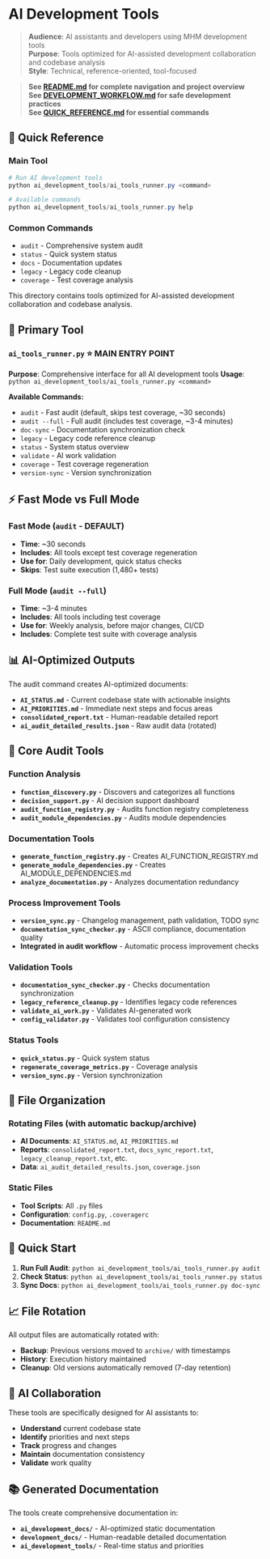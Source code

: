 # AI Development Tools

> **Audience**: AI assistants and developers using MHM development tools  
> **Purpose**: Tools optimized for AI-assisted development collaboration and codebase analysis  
> **Style**: Technical, reference-oriented, tool-focused

> **See [README.md](../README.md) for complete navigation and project overview**  
> **See [DEVELOPMENT_WORKFLOW.md](../DEVELOPMENT_WORKFLOW.md) for safe development practices**  
> **See [QUICK_REFERENCE.md](../QUICK_REFERENCE.md) for essential commands**

## 🚀 Quick Reference

### **Main Tool**
```powershell
# Run AI development tools
python ai_development_tools/ai_tools_runner.py <command>

# Available commands
python ai_development_tools/ai_tools_runner.py help
```

### **Common Commands**
- `audit` - Comprehensive system audit
- `status` - Quick system status
- `docs` - Documentation updates
- `legacy` - Legacy code cleanup
- `coverage` - Test coverage analysis

This directory contains tools optimized for AI-assisted development collaboration and codebase analysis.

## 🎯 Primary Tool

### `ai_tools_runner.py` ⭐ **MAIN ENTRY POINT**
**Purpose**: Comprehensive interface for all AI development tools
**Usage**: `python ai_development_tools/ai_tools_runner.py <command>`

**Available Commands:**
- `audit` - Fast audit (default, skips test coverage, ~30 seconds)
- `audit --full` - Full audit (includes test coverage, ~3-4 minutes)
- `doc-sync` - Documentation synchronization check
- `legacy` - Legacy code reference cleanup
- `status` - System status overview
- `validate` - AI work validation
- `coverage` - Test coverage regeneration
- `version-sync` - Version synchronization

## ⚡ Fast Mode vs Full Mode

### **Fast Mode** (`audit` - DEFAULT)
- **Time**: ~30 seconds
- **Includes**: All tools except test coverage regeneration
- **Use for**: Daily development, quick status checks
- **Skips**: Test suite execution (1,480+ tests)

### **Full Mode** (`audit --full`)
- **Time**: ~3-4 minutes  
- **Includes**: All tools including test coverage
- **Use for**: Weekly analysis, before major changes, CI/CD
- **Includes**: Complete test suite with coverage analysis

## 📊 AI-Optimized Outputs

The audit command creates AI-optimized documents:
- **`AI_STATUS.md`** - Current codebase state with actionable insights
- **`AI_PRIORITIES.md`** - Immediate next steps and focus areas
- **`consolidated_report.txt`** - Human-readable detailed report
- **`ai_audit_detailed_results.json`** - Raw audit data (rotated)

## 🔧 Core Audit Tools

### Function Analysis
- **`function_discovery.py`** - Discovers and categorizes all functions
- **`decision_support.py`** - AI decision support dashboard
- **`audit_function_registry.py`** - Audits function registry completeness
- **`audit_module_dependencies.py`** - Audits module dependencies

### Documentation Tools
- **`generate_function_registry.py`** - Creates AI_FUNCTION_REGISTRY.md
- **`generate_module_dependencies.py`** - Creates AI_MODULE_DEPENDENCIES.md
- **`analyze_documentation.py`** - Analyzes documentation redundancy

### Process Improvement Tools
- **`version_sync.py`** - Changelog management, path validation, TODO sync
- **`documentation_sync_checker.py`** - ASCII compliance, documentation quality
- **Integrated in audit workflow** - Automatic process improvement checks

### Validation Tools
- **`documentation_sync_checker.py`** - Checks documentation synchronization
- **`legacy_reference_cleanup.py`** - Identifies legacy code references
- **`validate_ai_work.py`** - Validates AI-generated work
- **`config_validator.py`** - Validates tool configuration consistency

### Status Tools
- **`quick_status.py`** - Quick system status
- **`regenerate_coverage_metrics.py`** - Coverage analysis
- **`version_sync.py`** - Version synchronization

## 📁 File Organization

### Rotating Files (with automatic backup/archive)
- **AI Documents**: `AI_STATUS.md`, `AI_PRIORITIES.md`
- **Reports**: `consolidated_report.txt`, `docs_sync_report.txt`, `legacy_cleanup_report.txt`, etc.
- **Data**: `ai_audit_detailed_results.json`, `coverage.json`

### Static Files
- **Tool Scripts**: All `.py` files
- **Configuration**: `config.py`, `.coveragerc`
- **Documentation**: `README.md`

## 🚀 Quick Start

1. **Run Full Audit**: `python ai_development_tools/ai_tools_runner.py audit`
2. **Check Status**: `python ai_development_tools/ai_tools_runner.py status`
3. **Sync Docs**: `python ai_development_tools/ai_tools_runner.py doc-sync`

## 📈 File Rotation

All output files are automatically rotated with:
- **Backup**: Previous versions moved to `archive/` with timestamps
- **History**: Execution history maintained
- **Cleanup**: Old versions automatically removed (7-day retention)

## 🤖 AI Collaboration

These tools are specifically designed for AI assistants to:
- **Understand** current codebase state
- **Identify** priorities and next steps
- **Track** progress and changes
- **Maintain** documentation consistency
- **Validate** work quality

## 📚 Generated Documentation

The tools create comprehensive documentation in:
- **`ai_development_docs/`** - AI-optimized static documentation
- **`development_docs/`** - Human-readable detailed documentation
- **`ai_development_tools/`** - Real-time status and priorities